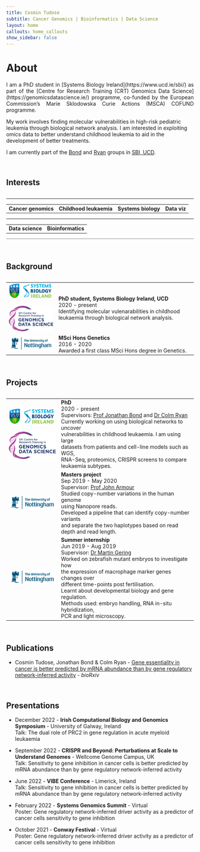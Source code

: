```yaml
---
title: Cosmin Tudose
subtitle: Cancer Genomics | Bioinformatics | Data Science
layout: home
callouts: home_callouts
show_sidebar: false
---
```


# About
<p style="text-align: justify">
I am a PhD student in [Systems Biology Ireland](https://www.ucd.ie/sbi/) as part of the [Centre for Research Training (CRT) Genomics Data Science](https://genomicsdatascience.ie/) programme, co-funded by the European Commission’s Marie Sklodowska Curie Actions (MSCA) COFUND programme. 

My work involves finding molecular vulnerabilities in high-risk pediatric leukemia through biological network analysis. I am interested in exploiting omics data to better understand childhood leukemia to aid in the development of better treatments. 

I am currently part of the [Bond](https://www.ucd.ie/sbi/team/groups/bondgroup/) and [Ryan](https://www.ucd.ie/sbi/team/groups/ryangroup/) groups in [SBI, UCD](https://www.ucd.ie/sbi/).
</p>
    
<p>&nbsp;</p>


<h2><i class="fas fa-thumbtack"></i> Interests</h2>
<p style="margin:30px;"></p>


<hr style="height:1.5px;border-width:0;color:gray;background-color:gray"> 
<table style="border-collapse: collapse; border: none; margin: 0px auto;">
<tr style="border: none;">
    <td style="border: none;"><b>Cancer genomics</b></td>
    <td style="border: none;"><b>Childhood leukaemia</b></td>
    <td style="border: none;"><b>Systems biology</b></td>
    <td style="border: none;"><b>Data viz</b></td>
</tr>
</table>
<hr style="height:1.5px;border-width:0;color:gray;background-color:gray"> 
<table style="border-collapse: collapse; border: none; margin: 0px auto;">
<tr style="border: none;">
    <td style="border: none;"><b>Data science</b></td>
    <td style="border: none;"><b>Bioinformatics</b></td>
</tr>
</table>
<hr style="height:1.5px;border-width:0;color:gray;background-color:gray"> 


<p>&nbsp;</p>

<h2><i class="fa fa-graduation-cap"></i> Background</h2>
<p style="margin:30px;"></p>

<table class="table table-hover">
            <tr>
              <td><img src="./logos/sbi.png" alt="SBI" width="250"><br><br>
              <img src="./logos/crt.png" alt="CRT" width="250"><br>
</td>
              <td><b>PhD student, Systems Biology Ireland, UCD </b> <br>2020 - present <br>Identifying molecular vulenarabilities in childhood leukaemia through biological network analysis.</td> </tr>
              <tr>
              <td><img src="./logos/uon.png" alt="UoN" width="250"><br></td>
              <td><b>MSci Hons Genetics </b> <br>2016 - 2020 <br> Awarded a first class MSci Hons degree in Genetics. </td> </tr>
</table>
                
<p>&nbsp;</p>

<h2><i class="fas fa-microscope"></i><i class="fas fa-laptop-code"></i> Projects</h2>
<p style="margin:30px;"></p>

<table class="table table-hover">
              <tr>
              <td><img src="./logos/sbi.png" alt="SBI" width="190"><br><br>
              <img src="./logos/crt.png" alt="CRT" width="190"><br>
</td>
              <td><b>PhD</b> <br>2020 - present <br>
                          Supervisors:  <a href="https://people.ucd.ie/jonathan.bond">Prof Jonathan Bond</a> and
                          <a href="https://people.ucd.ie/colm.ryan">Dr Colm Ryan</a><br>
                          Currently working on using biological networks to uncover <br> vulnerabilities in childhood leukaemia. I am using large <br> datasets from patients and cell-line models such as WGS, <br> RNA-Seq, proteomics, CRISPR screens to compare leukaemia subtypes.</td> </tr>         
              <tr>
              <td><img src="./logos/uon.png" alt="UoN" width="190"><br></td>
              <td><b>Masters project </b> <br>Sep 2019 - May 2020 <br> 
                          Supervisor:  <a href="https://www.nottingham.ac.uk/life-sciences/people/john.armour">Prof John Armour</a> <br> Studied copy-number variations in the human genome <br> using Nanopore reads. <br> Developed a pipeline that can identify copy-number variants <br> and separate the two haplotypes based on read <br> depth and read length.  </td> </tr>
              <tr>
              <td><img src="./logos/uon.png" alt="UoN" width="190"><br></td>
              <td><b>Summer internship </b> <br> Jun 2019 - Aug 2019 <br> 
                          Supervisor: <a href="https://www.nottingham.ac.uk/life-sciences/people/martin.gering">Dr Martin Gering</a> 
                          <br> 
                          Worked on zebrafish mutant embryos to investigate how <br> the expression of macrophage marker genes changes over <br> different time-points post fertilisation. <br> Learnt about developmental biology and gene regulation. <br> Methods used: embryo handling, RNA in-situ hybridization, <br> PCR and light microscopy. </td> </tr>
</table>

<p>&nbsp;</p>

<div><h2><i class="far fa-file-alt"></i> Publications</h2></div>

- Cosmin Tudose, Jonathan Bond & Colm Ryan - <a href="https://www.biorxiv.org/content/10.1101/2023.03.02.530664v2">Gene essentiality in cancer is better predicted by mRNA abundance than by gene regulatory network-inferred activity</a> - *bioRxiv*


<p>&nbsp;</p>

<div><h2><i class="fas fa-chalkboard-teacher"></i> Presentations</h2></div>

- December 2022 - **Irish Computational Biology and Genomics Symposium** - University of Galway, Ireland  
Talk: The dual role of PRC2 in gene regulation in acute myeloid leukaemia

- September 2022 - **CRISPR and Beyond: Perturbations at Scale to Understand Genomes** - Wellcome Genome Campus, UK  
Talk: Sensitivity to gene inhibition in cancer cells is better predicted by mRNA abundance than by gene regulatory network-inferred activity  

- June 2022 - **VIBE Conference** - Limerick, Ireland  
Talk: Sensitivity to gene inhibition in cancer cells is better predicted by mRNA abundance than by gene regulatory network-inferred activity  

- February 2022 - **Systems Genomics Summit** - Virtual  
Poster: Gene regulatory network-inferred driver activity as a predictor of cancer cells sensitivity to gene inhibition  

- October 2021 - **Conway Festival** - Virtual  
Poster: Gene regulatory network-inferred driver activity as a predictor of cancer cells sensitivity to gene inhibition  




<!---## Documentation
For full instructions, please see the [Documentation](/bulma-clean-theme/docs/)
## Page Layouts
This demo site showcases the available page layout options. 
* Sidebar
* Menubar
* Tabs
* Footer
* Hero
* Contents
* Landing Page With Callouts
* Sponsors Page
* Image Gallery
* Recipe Page
* Blog
* Post--->
